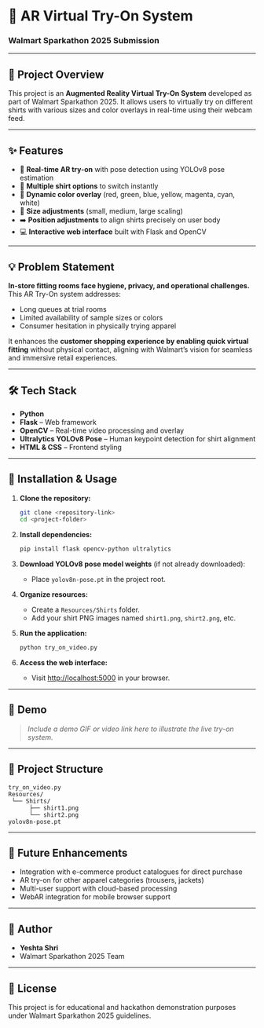 # 👕 AR Virtual Try-On System

### Walmart Sparkathon 2025 Submission

---

## 🚀 Project Overview

This project is an **Augmented Reality Virtual Try-On System** developed as part of Walmart Sparkathon 2025. It allows users to virtually try on different shirts with various sizes and color overlays in real-time using their webcam feed.

---

## ✨ Features

* 🔴 **Real-time AR try-on** with pose detection using YOLOv8 pose estimation
* 👕 **Multiple shirt options** to switch instantly
* 🎨 **Dynamic color overlay** (red, green, blue, yellow, magenta, cyan, white)
* 📏 **Size adjustments** (small, medium, large scaling)
* ➡️ **Position adjustments** to align shirts precisely on user body
* 💻 **Interactive web interface** built with Flask and OpenCV

---

## 💡 Problem Statement

**In-store fitting rooms face hygiene, privacy, and operational challenges.**
This AR Try-On system addresses:

* Long queues at trial rooms
* Limited availability of sample sizes or colors
* Consumer hesitation in physically trying apparel

It enhances the **customer shopping experience by enabling quick virtual fitting** without physical contact, aligning with Walmart’s vision for seamless and immersive retail experiences.

---

## 🛠️ Tech Stack

* **Python**
* **Flask** – Web framework
* **OpenCV** – Real-time video processing and overlay
* **Ultralytics YOLOv8 Pose** – Human keypoint detection for shirt alignment
* **HTML & CSS** – Frontend styling

---

## 🔧 Installation & Usage

1. **Clone the repository:**

   ```bash
   git clone <repository-link>
   cd <project-folder>
   ```

2. **Install dependencies:**

   ```bash
   pip install flask opencv-python ultralytics
   ```

3. **Download YOLOv8 pose model weights** (if not already downloaded):

   * Place `yolov8n-pose.pt` in the project root.

4. **Organize resources:**

   * Create a `Resources/Shirts` folder.
   * Add your shirt PNG images named `shirt1.png`, `shirt2.png`, etc.

5. **Run the application:**

   ```bash
   python try_on_video.py
   ```

6. **Access the web interface:**

   * Visit [http://localhost:5000](http://localhost:5000) in your browser.

---

## 🎥 Demo

> *Include a demo GIF or video link here to illustrate the live try-on system.*

---

## 📝 Project Structure

```
try_on_video.py
Resources/
 └── Shirts/
      ├── shirt1.png
      └── shirt2.png
yolov8n-pose.pt
```

---

## 🧠 Future Enhancements

* Integration with e-commerce product catalogues for direct purchase
* AR try-on for other apparel categories (trousers, jackets)
* Multi-user support with cloud-based processing
* WebAR integration for mobile browser support

---

## 👤 Author

* **Yeshta Shri**
* Walmart Sparkathon 2025 Team

---

## 📄 License

This project is for educational and hackathon demonstration purposes under Walmart Sparkathon 2025 guidelines.




